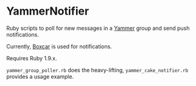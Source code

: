 YammerNotifier
==============

Ruby scripts to poll for new messages in a [Yammer](http://www.yammer.com) group and send push notifications.

Currently, [Boxcar](http://boxcar.io) is used for notifications.

Requires Ruby 1.9.x.

`yammer_group_poller.rb` does the heavy-lifting, `yammer_cake_notifier.rb` provides a usage example.

